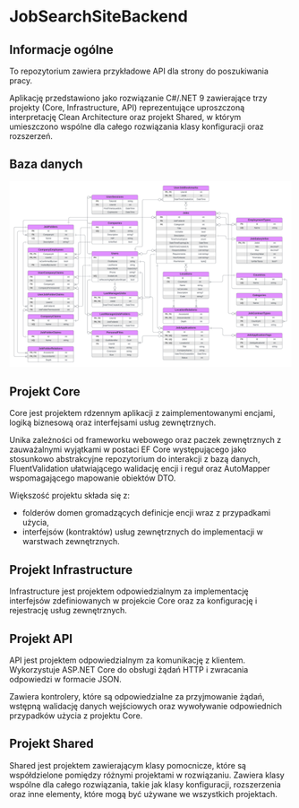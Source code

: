 ﻿# JobSearchSiteBackend

## Informacje ogólne
To repozytorium zawiera przykładowe API dla strony do poszukiwania pracy.

Aplikację przedstawiono jako rozwiązanie C#/.NET 9 zawierające trzy projekty (Core, Infrastructure, API) reprezentujące uproszczoną interpretację Clean Architecture oraz projekt Shared, w którym umieszczono wspólne dla całego rozwiązania klasy konfiguracji oraz rozszerzeń.


## Baza danych
![Schemat bazy danych](https://raw.githubusercontent.com/maxk02/JobSearchSiteBackend/main/assets/mainDbSchema.png)


## Projekt Core
Core jest projektem rdzennym aplikacji z zaimplementowanymi encjami, logiką biznesową oraz interfejsami usług zewnętrznych.

Unika zależności od frameworku webowego oraz paczek zewnętrznych z zauważalnymi wyjątkami w postaci EF Core występującego jako stosunkowo abstrakcyjne repozytorium do interakcji z bazą danych, FluentValidation ułatwiającego walidację encji i reguł oraz AutoMapper wspomagającego mapowanie obiektów DTO.

Większość projektu składa się z:
- folderów domen gromadzących definicje encji wraz z przypadkami użycia,
- interfejsów (kontraktów) usług zewnętrznych do implementacji w warstwach zewnętrznych.


## Projekt Infrastructure
Infrastructure jest projektem odpowiedzialnym za implementację interfejsów zdefiniowanych w projekcie Core oraz za konfigurację i rejestrację usług zewnętrznych.


## Projekt API
API jest projektem odpowiedzialnym za komunikację z klientem. Wykorzystuje ASP.NET Core do obsługi żądań HTTP i zwracania odpowiedzi w formacie JSON.

Zawiera kontrolery, które są odpowiedzialne za przyjmowanie żądań, wstępną walidację danych wejściowych oraz wywoływanie odpowiednich przypadków użycia z projektu Core.


## Projekt Shared
Shared jest projektem zawierającym klasy pomocnicze, które są współdzielone pomiędzy różnymi projektami w rozwiązaniu. Zawiera klasy wspólne dla całego rozwiązania, takie jak klasy konfiguracji, rozszerzenia oraz inne elementy, które mogą być używane we wszystkich projektach.
